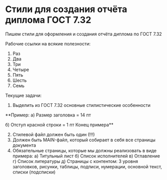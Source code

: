 # Стили для создания отчёта диплома ГОСТ 7.32
Пишем стили для оформления и создания отчёта диплома по ГОСТ 7.32

Рабочие ссылки на всякие полезности:
1) Раз
2) Два
3) Три
4) Четыре
5) Пять
6) Шесть
7) Семь

Текущие задачи: 
1) Выделить из ГОСТ 7.32 основные стилистические особенности

**Пример: 
а) Размер заголовка = 14 пт 

б) Отступ красной строки = 1 пт
Конец примера**

2) Стилевой файл должен быть один (!!!)
3) Должен быть MAIN-файл, который собирает в себя все страницы документа
4) Обязательные страницы, которые мы должны реализовать в виде примера:
а) Титульный лист
б) Список исполнителей
в) Оглавление
г) Список литературы
д) Страницы с контентом: 3 уровня заголовков, рисунки, таблицы, подписи, нумерации, основной текст, списки (подсписки)
